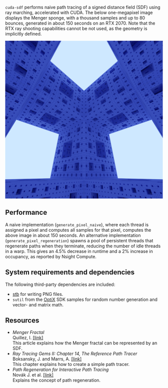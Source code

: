 `cuda-sdf` performs naive path tracing of a signed distance field (SDF) using
ray marching, accelerated with CUDA. The below one-megapixel image displays the
Menger sponge, with a thousand samples and up to 80 bounces, generated in about
150 seconds on an RTX 2070. Note that the RTX ray shooting capabilities cannot
be not used, as the geometry is implicitly defined.

![](doc/splash.png)

## Performance

A naive implementation (`generate_pixel_naive`), where each thread is assigned a
pixel and computes all samples for that pixel, computes the above image in about
150 seconds. An alternative implementation (`generate_pixel_regeneration`)
spawns a pool of persistent threads that regenerate paths when they terminate,
reducing the number of idle threads in a warp. This gives an 4.5% decrease in
runtime and a 2% increase in occupancy, as reported by Nsight Compute.

## System requirements and dependencies

The following third-party dependencies are included:

* [stb](https://github.com/nothings/stb) for writing PNG files.
* `sutil` from the [OptiX](https://developer.nvidia.com/optix) SDK samples for
  random number generation and vector- and matrix math.

## Resources

* _Menger Fractal_  
  Quillez, I. [[link]](https://iquilezles.org/www/articles/menger/menger.htm)  
  This article explains how the Menger fractal can be represented by an SDF.
* _Ray Tracing Gems II: Chapter 14, The Reference Path Tracer_  
  Boksansky, J. and Marrs,
  A. [[link]](https://link.springer.com/book/10.1007/978-1-4842-7185-8)  
  This chapter explains how to create a simple path tracer.
* _Path Regeneration for Interactive Path Tracing_  
  Novák J. et
  al. [[link]](https://diglib.eg.org/handle/10.2312/egsh.20101048.061-064)  
  Explains the concept of path regeneration.
